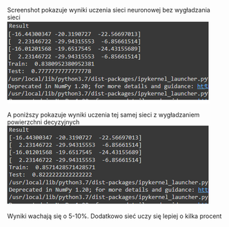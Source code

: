<!-- ![plot](https://github.com/EmilWalewski/MasterD/blob/master/artemis-02.png?raw=true) -->

Screenshot pokazuje wyniki uczenia sieci neuronowej bez wygładzania sieci
<br>
![plot](https://github.com/EmilWalewski/MasterD/blob/master/artemis-02.png?raw=true)

A poniższy pokazuje wyniki uczenia tej samej sieci z wygładzaniem powierzchni decyzyjnych
![plot](https://github.com/EmilWalewski/MasterD/blob/master/artemis-02-linear-adapter.png?raw=true)

Wyniki wachają się o 5-10%. Dodatkowo sieć uczy się lepiej o kilka procent
